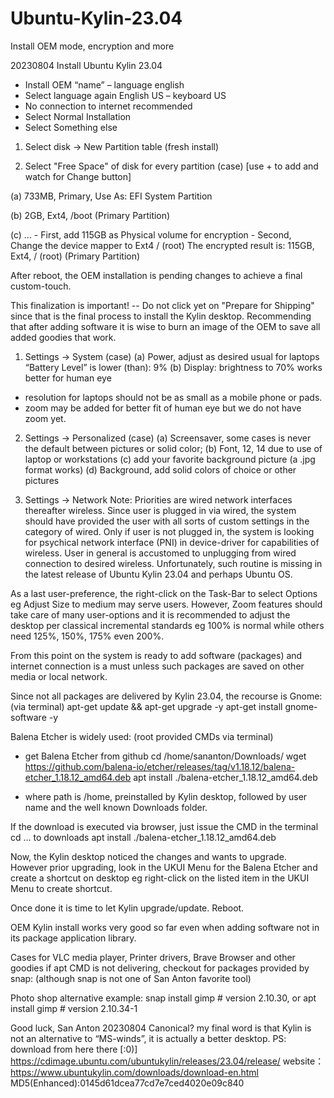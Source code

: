 # Ubuntu-Kylin-23.04
Install OEM mode, encryption and more

20230804 Install Ubuntu Kylin 23.04

- Install OEM “name” – language english
- Select language again English US – keyboard US
- No connection to internet recommended
- Select Normal Installation
- Select Something else

1. Select disk -> New Partition table (fresh install)

2. Select "Free Space" of disk for every partition (case)
    [use + to add and watch for Change button]

(a) 733MB,  Primary,  Use As: EFI System Partition

(b) 2GB, Ext4, /boot (Primary Partition)

(c) ...
	- First, add 115GB as Physical volume for encryption
	- Second, Change the device mapper to Ext4 / (root) 
	The encrypted result is:
	115GB, Ext4, / (root) (Primary Partition)

After reboot, the OEM installation is pending changes to achieve a final custom-touch.

This finalization is important! -- Do not click yet on "Prepare for Shipping" since that is the final process to install the Kylin desktop. Recommending that after adding software it is wise to burn an image of the OEM to save all added goodies that work.

1. Settings → System (case)
(a) Power, adjust as desired usual for laptops “Battery Level” is lower (than): 9%
(b) Display: brightness to 70% works better for human eye
- resolution for laptops should not be as small as a mobile phone or pads.
- zoom may be added for better fit of human eye but we do not have zoom yet.

2. Settings → Personalized (case)
(a) Screensaver, some cases is never the default between pictures or solid color;
(b) Font, 12, 14 due to use of laptop or workstations
(c) add your favorite background picture (a  .jpg format works)
(d) Background, add solid colors of choice or other pictures

3. Settings → Network
Note: Priorities are wired network interfaces thereafter wireless. Since user is plugged in via wired, the system should have provided the user with all sorts of custom settings in the category of wired. Only if user is not plugged in, the system is looking for psychical network interface (PNI) in device-driver for capabilities of wireless. User in general is accustomed to unplugging from wired connection to desired wireless. Unfortunately, such routine is missing in the latest release of Ubuntu Kylin 23.04 and perhaps Ubuntu OS.

As a last user-preference, the right-click on the Task-Bar to select Options eg Adjust Size to medium may serve users. However, Zoom features should take care of many user-options and it is recommended to adjust the desktop per classical incremental standards eg 100% is normal while others need 125%, 150%, 175% even 200%. 

From this point on the system is ready to add software (packages) and internet connection is a must unless such packages are saved on other media or local network.

Since not all packages are delivered by Kylin 23.04, the recourse is Gnome: (via terminal)
apt-get update && apt-get upgrade -y
apt-get install gnome-software -y

Balena Etcher is widely used: (root provided CMDs via terminal)
- get Balena Etcher from github
cd /home/sananton/Downloads/
wget https://github.com/balena-io/etcher/releases/tag/v1.18.12/balena-etcher_1.18.12_amd64.deb
apt install ./balena-etcher_1.18.12_amd64.deb 

- where path is /home, preinstalled by Kylin desktop, followed by user name and the well known Downloads folder.

If the download is executed via browser, just issue the CMD in the terminal
cd … to downloads
apt install ./balena-etcher_1.18.12_amd64.deb 

Now, the Kylin desktop noticed the changes and wants to upgrade. However prior upgrading, look in the UKUI Menu for the Balena Etcher and create a shortcut on desktop eg right-click on the listed item in the  UKUI Menu to create shortcut.

Once done it is time to let Kylin upgrade/update. Reboot.

OEM Kylin install works very good so far even when adding software not in its package application library.

Cases for VLC media player, Printer drivers, Brave Browser and other goodies if apt CMD is not delivering, checkout for packages provided by snap: (although snap is not one of San Anton favorite tool)

Photo shop alternative example:
snap install gimp  # version 2.10.30, or
apt install gimp  # version 2.10.34-1

Good luck,
San Anton 20230804 Canonical? my final word is that Kylin is not an alternative to “MS-winds”, it is actually a better desktop.
PS: download from here there [:0)]
https://cdimage.ubuntu.com/ubuntukylin/releases/23.04/release/
website：https://www.ubuntukylin.com/downloads/download-en.html
MD5(Enhanced):0145d61dcea77cd7e7ced4020e09c840
